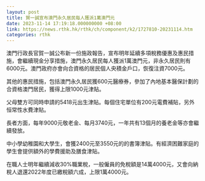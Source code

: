 ```yaml
---
layout: post
title: 賀一誠宣布澳門永久居民每人獲派1萬澳門元
date: 2023-11-14 17:19:18.000000000 +08:00
link: https://news.rthk.hk/rthk/ch/component/k2/1727810-20231114.htm
categories: rthk
---
```


澳門行政長官賀一誠公布新一份施政報告，宣布明年延續多項稅務優惠及惠民措施，會繼續現金分享措施，澳門永久居民每人獲派1萬澳門元，非永久居民則有6000元。澳門政府亦會向合資格的居民個人央積金戶口，恢復注資7000元。

其他的惠民措施，包括澳門永久居民獲600元醫療券，參加了內地基本醫保計劃的合資格澳門居民，獲得上限1000元津貼。

父母雙方可同時申請的5418元出生津貼。每個住宅單位有200元電費補貼，另外恒常性水費津貼。

長者方面，每年9000元敬老金、每月3740元，一年共有13個月的養老金等亦會繼續發放。

中小學幼稚園和大學生，會獲2400元至3550元的的書簿津貼。有經濟困難家庭的學生會提供額外的學費援助及膳食津貼。

在職人士明年繼續減收30%職業稅，一般僱員的免稅額是14萬4000元，又會向納稅人退還2022年度已繳稅額六成，上限1萬4000元。
